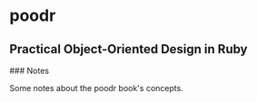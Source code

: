 # poodr
## Practical Object-Oriented Design in Ruby 

### Notes

Some notes about the poodr book's concepts.
